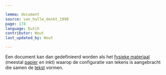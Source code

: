 ```yaml
---

lemma: document
source: van_hulle_denkt_1998
page: 174
language: Dutch
contributor: Wout
last_updated_by: Wout

---
```


Een document kan dan gedefinieerd worden als het [fysieke materiaal](textCarrier.html) (meestal [papier](paper.html) en inkt) waarop de configuratie van tekens is aangebracht die samen de [tekst](text.html) vormen.
